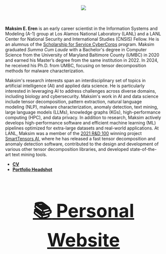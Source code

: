 <div align="center", style="font-size: 50px">

  <img src="https://github-readme-stats.vercel.app/api?username=MaksimEkin&show_icons=true&hide_border=true&theme=dracula&count_private=True&hide_rank=True"></img>

</div>

**Maksim E. Eren** is an early career scientist in the Information Systems and Modeling (A-1) group at Los Alamos National Laboratory (LANL) and a LANL Center for National Security and International Studies (CNSIS) Fellow. He is an alumnus of the [Scholarship for Service CyberCorps](https://www.sfs.opm.gov) program. Maksim graduated *Summa Cum Laude* with a Bachelor's degree in Computer Science from the University of Maryland Baltimore County (UMBC) in 2020 and earned his Master’s degree from the same institution in 2022. In 2024, he received his Ph.D. from UMBC, focusing on tensor decomposition methods for malware characterization.

Maksim's research interests span an interdisciplinary set of topics in artificial intelligence (AI) and applied data science. He is particularly interested in leveraging AI to address challenges across diverse domains, including biology and cybersecurity. Maksim's work in AI and data science include tensor decomposition, pattern extraction, natural language modeling (NLP), malware characterization, anomaly detection, text mining, large language models (LLMs), knowledge graphs (KGs), high-performance computing (HPC), and data privacy. In addition to research, Maksim actively develops high-performance software and efficient machine learning (ML) pipelines optimized for extra-large datasets and real-world applications. At LANL, Maksim was a member of the [2021 R&D 100](https://www.rdworldonline.com/2021-rd-100-award-winners/) winning project [SmartTensors AI](https://smart-tensors.lanl.gov), where he has released a fast tensor decomposition and anomaly detection software, contributed to the design and development of various other tensor decomposition libraries, and developed state-of-the-art text mining tools.


- **[CV](https://www.maksimeren.com/media/cv.pdf)**
- **[Portfolio Headshot](https://www.maksimeren.com/media/eren.jpg)**


<div align="center", style="font-size: 50px">

### [:books: Personal Website](https://www.maksimeren.com)
</div>
